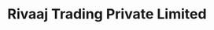 ---
title: "Rivaaj Trading Private Limited"
url: /anantnag/rivaaj-trading-private-limited/
shop: Großhandel
---